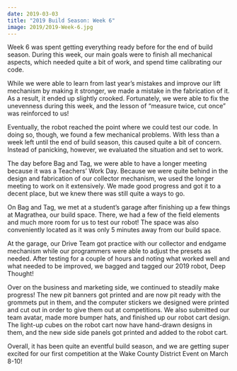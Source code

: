 ```yaml
---
date: 2019-03-03
title: "2019 Build Season: Week 6"
image: 2019/2019-Week-6.jpg
---
```


Week 6 was spent getting everything ready before for the end of build season. During this week, our main goals were to finish all mechanical aspects, which needed quite a bit of work, and spend time calibrating our code.

While we were able to learn from last year’s mistakes and improve our lift mechanism by making it stronger, we made a mistake in the fabrication of it. As a result, it ended up slightly crooked. Fortunately, we were able to fix the unevenness during this week, and the lesson of “measure twice, cut once” was reinforced to us!

Eventually, the robot reached the point where we could test our code. In doing so, though, we found a few mechanical problems. With less than a week left until the end of build season, this caused quite a bit of concern. Instead of panicking, however, we evaluated the situation and set to work.

The day before Bag and Tag, we were able to have a longer meeting because it was a Teachers’ Work Day. Because we were quite behind in the design and fabrication of our collector mechanism, we used the longer meeting to work on it extensively. We made good progress and got it to a decent place, but we knew there was still quite a ways to go.

On Bag and Tag, we met at a student’s garage after finishing up a few things at Magrathea, our build space. There, we had a few of the field elements and much more room for us to test our robot! The space was also conveniently located as it was only 5 minutes away from our build space.

At the garage, our Drive Team got practice with our collector and endgame mechanism while our programmers were able to adjust the presets as needed. After testing for a couple of hours and noting what worked well and what needed to be improved, we bagged and tagged our 2019 robot, Deep Thought!

Over on the business and marketing side, we continued to steadily make progress! The new pit banners got printed and are now pit ready with the grommets put in them, and the computer stickers we designed were printed and cut out in order to give them out at competitions. We also submitted our team avatar, made more bumper hats, and finished up our robot cart design. The light-up cubes on the robot cart now have hand-drawn designs in them, and the new side side panels got printed and added to the robot cart.

Overall, it has been quite an eventful build season, and we are getting super excited for our first competition at the Wake County District Event on March 8-10!
